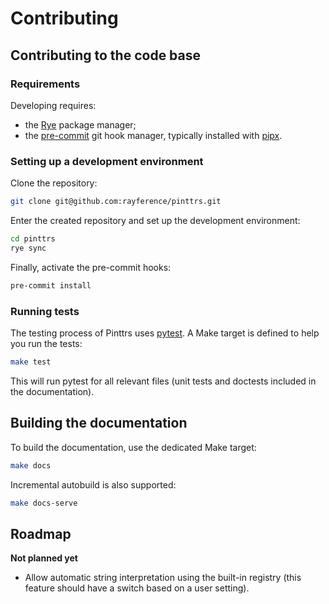 # Contributing

## Contributing to the code base

### Requirements

Developing requires:

* the [Rye](https://rye-up.com/) package manager;
* the [pre-commit](https://pre-commit.com/) git hook manager, typically
  installed with [pipx](https://pipx.pypa.io/stable/).

### Setting up a development environment

Clone the repository:

```bash
git clone git@github.com:rayference/pinttrs.git
```

Enter the created repository and set up the development environment:

```bash
cd pinttrs
rye sync
```

Finally, activate the pre-commit hooks:

```bash
pre-commit install
```

### Running tests

The testing process of Pinttrs uses [pytest](https://docs.pytest.org). A Make target is defined to
help you run the tests:

```bash
make test
```

This will run pytest for all relevant files (unit tests and doctests included
in the documentation).

## Building the documentation

To build the documentation, use the dedicated Make target:

```bash
make docs
```

Incremental autobuild is also supported:

```bash
make docs-serve
```

## Roadmap

**Not planned yet**

* Allow automatic string interpretation using the built-in registry (this feature
  should have a switch based on a user setting).
